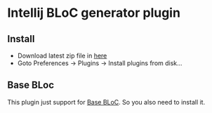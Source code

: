 # Intellij BLoC generator plugin

## Install
 - Download latest zip file in [here](./release)
 - Goto Preferences -> Plugins -> Install plugins from disk...
## Base BLoc
This plugin just support for [Base BLoC](https://github.com/trgcuong/base_bloc). So you also need to install it.